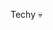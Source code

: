 Techy 💀

<!---
AndroRadar/AndroRadar is a ✨ special ✨ repository because its `README.md` (this file) appears on your GitHub profile.
You can click the Preview link to take a look at your changes.
--->
